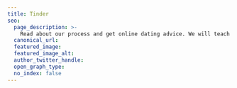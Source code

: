 ```yaml
---
title: Tinder
seo:
  page_description: >-
    Read about our process and get online dating advice. We will teach you how to alter your online presence to get more matches.
  canonical_url:
  featured_image:
  featured_image_alt:
  author_twitter_handle:
  open_graph_type:
  no_index: false
---
```

